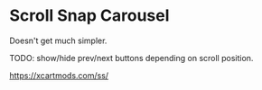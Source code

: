 # Scroll Snap Carousel

Doesn't get much simpler.

TODO: show/hide prev/next buttons depending on scroll position.

https://xcartmods.com/ss/

